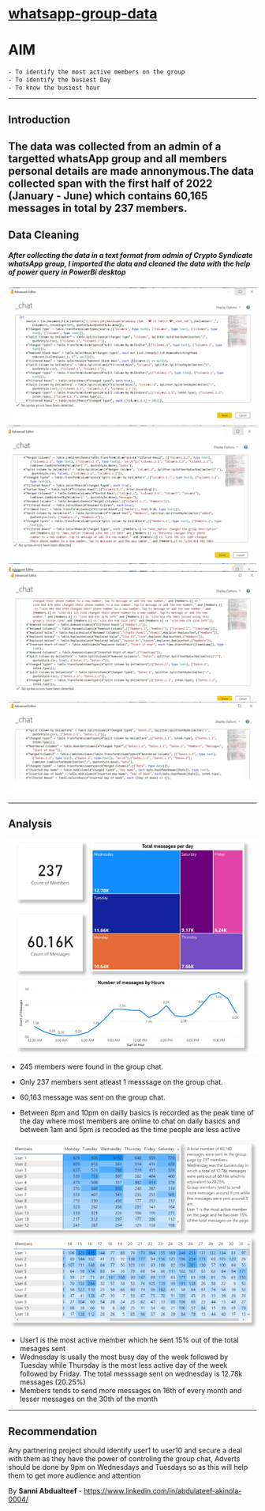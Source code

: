 # [whatsapp-group-data](https://latsan.github.io/whatsapp-group-data/)
# AIM
```
- To identify the most active members on the group
- To identify the busiest Day
- To know the busiest hour
```
---
## Introduction
The data was collected from an admin of a targetted whatsApp group and all members personal details are made annonymous.The data collected span with the first half of 2022 (January - June) which contains 60,165 messages in total by 237 members.
---
## Data Cleaning

##### After collecting the data in a text format from admin of Crypto Syndicate whatsApp group, I imported the data and cleaned the data with the help of power query in PowerBi desktop
![cleaning 1](Untitled1.jpg)
![cleaning 2](Untitled2.jpg)
![cleaning 3](Untitled3.jpg)
![cleaning 4](Untitle4.jpg)

---
## Analysis

![Analysis 1](analysis1.jpg)


- 245 members were found in the group chat.
- Only 237 members sent atleast 1 messsage on the group chat.
- 60,163 message was sent on the group chat.


- Between 8pm and 10pm on dailly basics is recorded as the peak time of the day where most members are online to chat 
on daily basics and between 1am and 5pm is recoded as the time people are less active

![Analysis2](analysis2.jpg)
- User1 is the most active member which he sent 15% out of the total mesages sent
- Wednesday is usally the most busy day of the week followed by Tuesday while Thursday is the most less active day 
of the week followed by Friday. The total messsage sent on wednesday is 12.78k messages (20.25%)
- Members tends to send more messages on 16th of every month and lesser messages on the 30th of the month
---
## Recommendation

Any partnering project should identify user1 to user10 and secure a deal with them as they have the power of 
controling the group chat, Adverts should be done by 9pm on Wednesdays and Tuesdays so as this will help them 
to get more audience and attention

By **Sanni Abdualteef** - https://www.linkedin.com/in/abdulateef-akinola-0004/
